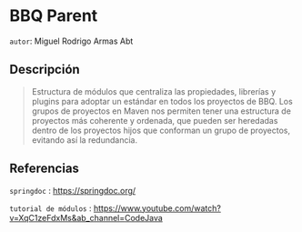 # BBQ Parent
`autor`: Miguel Rodrigo Armas Abt

## Descripción
> Estructura de módulos que centraliza las propiedades, librerías y plugins para adoptar un estándar en todos los 
> proyectos de BBQ. Los grupos de proyectos en Maven nos permiten tener una estructura de proyectos más coherente y 
> ordenada, que pueden ser heredadas dentro de los proyectos hijos que conforman un grupo de proyectos, evitando así la
> redundancia.

## Referencias
`springdoc` : <https://springdoc.org/>

`tutorial de módulos` : <https://www.youtube.com/watch?v=XqC1zeFdxMs&ab_channel=CodeJava>



